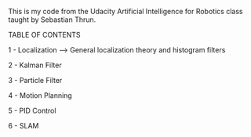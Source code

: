 This is my code from the Udacity Artificial Intelligence for Robotics class taught by Sebastian Thrun.


TABLE OF CONTENTS

1 - Localization --> General localization theory and histogram filters

2 - Kalman Filter

3 - Particle Filter

4 - Motion Planning

5 - PID Control

6 - SLAM
